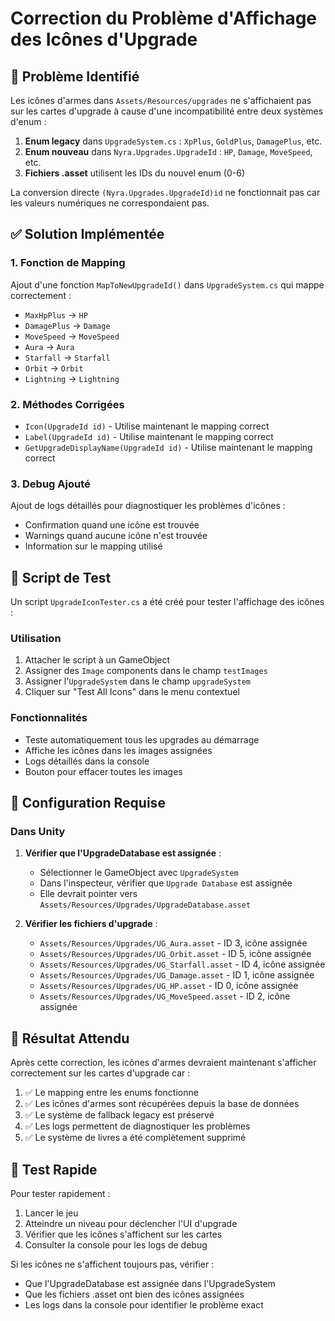 # Correction du Problème d'Affichage des Icônes d'Upgrade

## 🐛 Problème Identifié

Les icônes d'armes dans `Assets/Resources/upgrades` ne s'affichaient pas sur les cartes d'upgrade à cause d'une incompatibilité entre deux systèmes d'enum :

1. **Enum legacy** dans `UpgradeSystem.cs` : `XpPlus`, `GoldPlus`, `DamagePlus`, etc.
2. **Enum nouveau** dans `Nyra.Upgrades.UpgradeId` : `HP`, `Damage`, `MoveSpeed`, etc.
3. **Fichiers .asset** utilisent les IDs du nouvel enum (0-6)

La conversion directe `(Nyra.Upgrades.UpgradeId)id` ne fonctionnait pas car les valeurs numériques ne correspondaient pas.

## ✅ Solution Implémentée

### 1. Fonction de Mapping
Ajout d'une fonction `MapToNewUpgradeId()` dans `UpgradeSystem.cs` qui mappe correctement :
- `MaxHpPlus` → `HP`
- `DamagePlus` → `Damage` 
- `MoveSpeed` → `MoveSpeed`
- `Aura` → `Aura`
- `Starfall` → `Starfall`
- `Orbit` → `Orbit`
- `Lightning` → `Lightning`

### 2. Méthodes Corrigées
- `Icon(UpgradeId id)` - Utilise maintenant le mapping correct
- `Label(UpgradeId id)` - Utilise maintenant le mapping correct  
- `GetUpgradeDisplayName(UpgradeId id)` - Utilise maintenant le mapping correct

### 3. Debug Ajouté
Ajout de logs détaillés pour diagnostiquer les problèmes d'icônes :
- Confirmation quand une icône est trouvée
- Warnings quand aucune icône n'est trouvée
- Information sur le mapping utilisé

## 🧪 Script de Test

Un script `UpgradeIconTester.cs` a été créé pour tester l'affichage des icônes :

### Utilisation
1. Attacher le script à un GameObject
2. Assigner des `Image` components dans le champ `testImages`
3. Assigner l'`UpgradeSystem` dans le champ `upgradeSystem`
4. Cliquer sur "Test All Icons" dans le menu contextuel

### Fonctionnalités
- Teste automatiquement tous les upgrades au démarrage
- Affiche les icônes dans les images assignées
- Logs détaillés dans la console
- Bouton pour effacer toutes les images

## 🔧 Configuration Requise

### Dans Unity
1. **Vérifier que l'UpgradeDatabase est assignée** :
   - Sélectionner le GameObject avec `UpgradeSystem`
   - Dans l'inspecteur, vérifier que `Upgrade Database` est assignée
   - Elle devrait pointer vers `Assets/Resources/Upgrades/UpgradeDatabase.asset`

2. **Vérifier les fichiers d'upgrade** :
   - `Assets/Resources/Upgrades/UG_Aura.asset` - ID 3, icône assignée
   - `Assets/Resources/Upgrades/UG_Orbit.asset` - ID 5, icône assignée  
   - `Assets/Resources/Upgrades/UG_Starfall.asset` - ID 4, icône assignée
   - `Assets/Resources/Upgrades/UG_Damage.asset` - ID 1, icône assignée
   - `Assets/Resources/Upgrades/UG_HP.asset` - ID 0, icône assignée
   - `Assets/Resources/Upgrades/UG_MoveSpeed.asset` - ID 2, icône assignée

## 🎯 Résultat Attendu

Après cette correction, les icônes d'armes devraient maintenant s'afficher correctement sur les cartes d'upgrade car :

1. ✅ Le mapping entre les enums fonctionne
2. ✅ Les icônes d'armes sont récupérées depuis la base de données
3. ✅ Le système de fallback legacy est préservé
4. ✅ Les logs permettent de diagnostiquer les problèmes
5. ✅ Le système de livres a été complètement supprimé

## 🚀 Test Rapide

Pour tester rapidement :
1. Lancer le jeu
2. Atteindre un niveau pour déclencher l'UI d'upgrade
3. Vérifier que les icônes s'affichent sur les cartes
4. Consulter la console pour les logs de debug

Si les icônes ne s'affichent toujours pas, vérifier :
- Que l'UpgradeDatabase est assignée dans l'UpgradeSystem
- Que les fichiers .asset ont bien des icônes assignées
- Les logs dans la console pour identifier le problème exact
